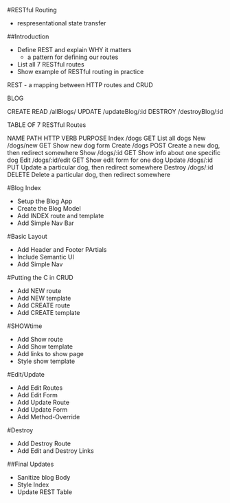 #RESTful Routing
 - respresentational state transfer


##Introduction
* Define REST and explain WHY it matters
    - a pattern for defining our routes
* List all 7 RESTful routes
* Show example of RESTful routing in practice

REST - a mapping between HTTP routes and CRUD

BLOG

CREATE
READ    /allBlogs/
UPDATE  /updateBlog/:id
DESTROY /destroyBlog/:id

TABLE OF 7 RESTful Routes

NAME    PATH            HTTP VERB   PURPOSE
Index   /dogs           GET         List all dogs
New     /dogs/new       GET         Show new dog form
Create  /dogs           POST        Create a new dog, then redirect somewhere
Show    /dogs/:id       GET         Show info about one specific dog
Edit    /dogs/:id/edit  GET         Show edit form for one dog
Update  /dogs/:id       PUT         Update a particular dog, then redirect somewhere
Destroy /dogs/:id       DELETE      Delete a particular dog, then redirect somewhere

#Blog Index
* Setup the Blog App
* Create the Blog Model
* Add INDEX route and template
* Add Simple Nav Bar


#Basic Layout
* Add Header and Footer PArtials
* Include Semantic UI
* Add Simple Nav

#Putting the C in CRUD
* Add NEW route
* Add NEW template
* Add CREATE route
* Add CREATE template

#SHOWtime
* Add Show route
* Add Show template
* Add links to show page
* Style show template

#Edit/Update
* Add Edit Routes
* Add Edit Form
* Add Update Route
* Add Update Form
* Add Method-Override

#Destroy
* Add Destroy Route
* Add Edit and Destroy Links

##Final Updates
* Sanitize blog Body
* Style Index
* Update REST Table

